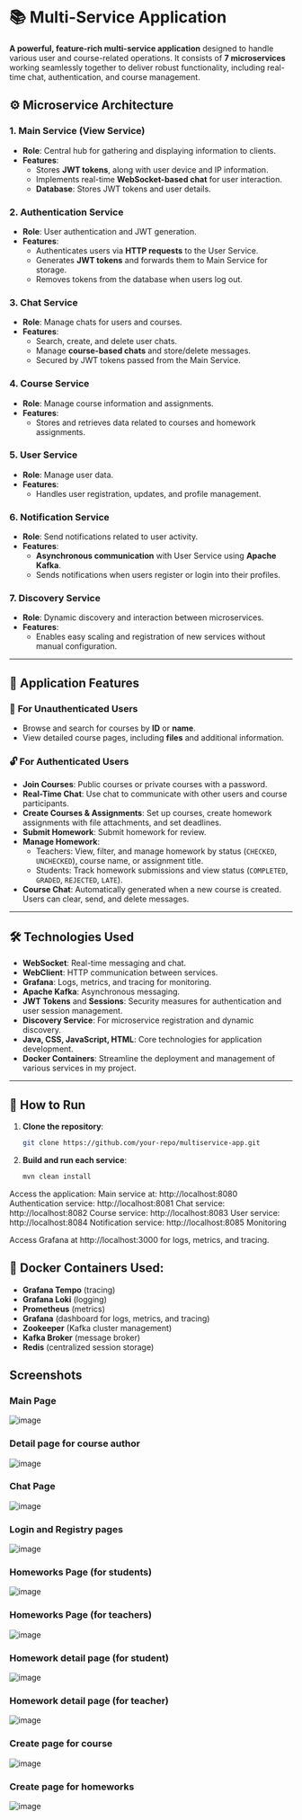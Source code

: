 # 📚 Multi-Service Application

**A powerful, feature-rich multi-service application** designed to handle various user and course-related operations. It consists of **7 microservices** working seamlessly together to deliver robust functionality, including real-time chat, authentication, and course management.

## ⚙️ Microservice Architecture

### 1. **Main Service (View Service)**
   - **Role**: Central hub for gathering and displaying information to clients.
   - **Features**:
     - Stores **JWT tokens**, along with user device and IP information.
     - Implements real-time **WebSocket-based chat** for user interaction.
     - **Database**: Stores JWT tokens and user details.

### 2. **Authentication Service**
   - **Role**: User authentication and JWT generation.
   - **Features**:
     - Authenticates users via **HTTP requests** to the User Service.
     - Generates **JWT tokens** and forwards them to Main Service for storage.
     - Removes tokens from the database when users log out.

### 3. **Chat Service**
   - **Role**: Manage chats for users and courses.
   - **Features**:
     - Search, create, and delete user chats.
     - Manage **course-based chats** and store/delete messages.
     - Secured by JWT tokens passed from the Main Service.

### 4. **Course Service**
   - **Role**: Manage course information and assignments.
   - **Features**:
     - Stores and retrieves data related to courses and homework assignments.

### 5. **User Service**
   - **Role**: Manage user data.
   - **Features**:
     - Handles user registration, updates, and profile management.

### 6. **Notification Service**
   - **Role**: Send notifications related to user activity.
   - **Features**:
     - **Asynchronous communication** with User Service using **Apache Kafka**.
     - Sends notifications when users register or login into  their profiles.

### 7. **Discovery Service**
   - **Role**: Dynamic discovery and interaction between microservices.
   - **Features**:
     - Enables easy scaling and registration of new services without manual configuration.

---

## 🔑 Application Features

### 📖 **For Unauthenticated Users**
- Browse and search for courses by **ID** or **name**.
- View detailed course pages, including **files** and additional information.

### 🔓 **For Authenticated Users**
- **Join Courses**: Public courses or private courses with a password.
- **Real-Time Chat**: Use chat to communicate with other users and course participants.
- **Create Courses & Assignments**: Set up courses, create homework assignments with file attachments, and set deadlines.
- **Submit Homework**: Submit homework for review.
- **Manage Homework**:
  - Teachers: View, filter, and manage homework by status (`CHECKED`, `UNCHECKED`), course name, or assignment title.
  - Students: Track homework submissions and view status (`COMPLETED`, `GRADED`, `REJECTED`, `LATE`).
- **Course Chat**: Automatically generated when a new course is created. Users can clear, send, and delete messages.

---

## 🛠️ Technologies Used
- **WebSocket**: Real-time messaging and chat.
- **WebClient**: HTTP communication between services.
- **Grafana**: Logs, metrics, and tracing for monitoring.
- **Apache Kafka**: Asynchronous messaging.
- **JWT Tokens** and **Sessions**: Security measures for authentication and user session management.
- **Discovery Service**: For microservice registration and dynamic discovery.
- **Java, CSS, JavaScript, HTML**: Core technologies for application development.
- **Docker Containers**: Streamline the deployment and management of various services in my project.  

---

## 🚀 How to Run

1. **Clone the repository**:
   ```bash
   git clone https://github.com/your-repo/multiservice-app.git


2. **Build and run each service**:
   ```bash
   mvn clean install

Access the application:
 Main service at: http://localhost:8080
 Authentication service: http://localhost:8081
 Chat service: http://localhost:8082
 Course service: http://localhost:8083
 User service: http://localhost:8084
 Notification service: http://localhost:8085
 Monitoring

Access Grafana at http://localhost:3000 for logs, metrics, and tracing.

## 🐳 Docker Containers Used:

- **Grafana Tempo** (tracing)
- **Grafana Loki** (logging)
- **Prometheus** (metrics)
- **Grafana** (dashboard for logs, metrics, and tracing)
- **Zookeeper** (Kafka cluster management)
- **Kafka Broker** (message broker)
- **Redis** (centralized session storage)

## Screenshots

### Main Page 
![image](https://github.com/user-attachments/assets/1fb2c15e-d552-4b3d-9e77-16c03993d4dd)

### Detail page for course author
![image](https://github.com/user-attachments/assets/82a5207a-f241-4da1-849d-a9bf53a1d374)

### Chat Page
![image](https://github.com/user-attachments/assets/cbb55b1c-507e-445e-b148-01fa82dd2f81)

### Login and Registry pages
![image](https://github.com/user-attachments/assets/ef6a400b-cd01-484e-b733-bb97fc7fda18)

### Homeworks Page (for students)
![image](https://github.com/user-attachments/assets/2e0ca25a-2ce6-4ba1-a54e-3fde1f27b196)

### Homeworks Page (for teachers)
![image](https://github.com/user-attachments/assets/df4d31b1-315b-4cd3-86a5-5d61376ebf74)

### Homework detail page (for student)
![image](https://github.com/user-attachments/assets/9d2133b2-8c05-4b9d-8403-15ccc9203803)

### Homework detail page (for teacher)
![image](https://github.com/user-attachments/assets/7f448cbf-3ce7-41ad-937a-133d77883be4)

### Create page for course 
![image](https://github.com/user-attachments/assets/820e9a3c-0b9f-444a-a402-ab5b36ac9883)

### Create page for homeworks
![image](https://github.com/user-attachments/assets/cf5288da-6309-4783-9d15-3e125bd7a291)



